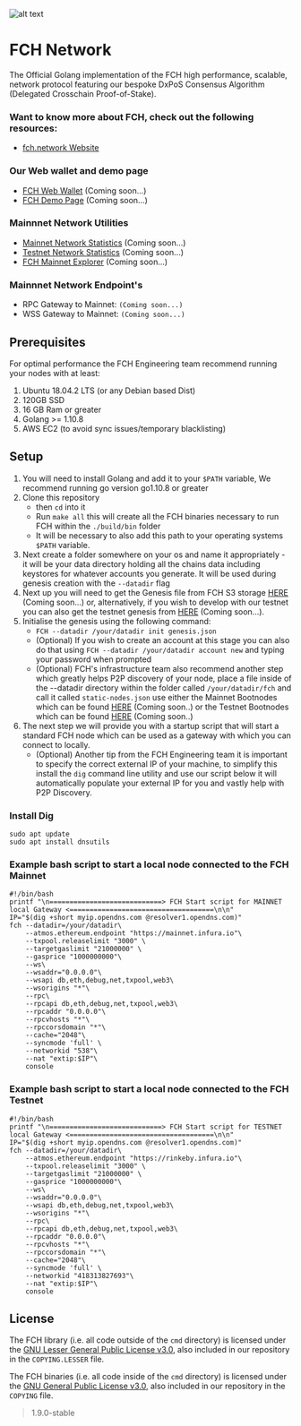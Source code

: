 ![alt text](https://fuchsia.network/wp-content/uploads/2019/10/FuchsiaSolidColor.svg "FCH") 

FCH Network
======
The Official Golang implementation of the FCH high performance, scalable, network protocol featuring our bespoke DxPoS Consensus Algorithm (Delegated Crosschain Proof-of-Stake).

### Want to know more about FCH, check out the following resources:
* [fch.network Website](https://fch.network)

### Our Web wallet and demo page
* [FCH Web Wallet](https://fch.network) (Coming soon...)
* [FCH Demo Page](https://fch.network) (Coming soon...)

### Mainnnet Network Utilities 
* [Mainnet Network Statistics](https://fch.network) (Coming soon...)
* [Testnet Network Statistics](https://fch.network) (Coming soon...)
* [FCH Mainnet Explorer](https://fch.network) (Coming soon...)

### Mainnnet Network Endpoint's
* RPC Gateway to Mainnet: ```(Coming soon...)```
* WSS Gateway to Mainnet: ```(Coming soon...)```


## Prerequisites
For optimal performance the FCH Engineering team recommend running your nodes with at least:
1. Ubuntu 18.04.2 LTS (or any Debian based Dist)
2. 120GB SSD
3. 16 GB Ram or greater
4. Golang >= 1.10.8
5. AWS EC2 (to avoid sync issues/temporary blacklisting)


## Setup
1. You will need to install Golang and add it to your ```$PATH``` variable, We recommend running go version go1.10.8 or greater
2. Clone this repository
    * then ```cd``` into it
    * Run ```make all``` this will create all the FCH binaries necessary to run FCH within the ```./build/bin``` folder
    * It will be necessary to also add this path to your operating systems ```$PATH``` variable.
3. Next create a folder somewhere on your os and name it appropriately - it will be your data directory holding all the chains data including keystores for whatever accounts you generate. It will be used during genesis creation with the ```--datadir``` flag
4. Next up you will need to get the Genesis file from FCH S3 storage [HERE](https://fch.network) (Coming soon...) or, alternatively, if you wish to develop with our testnet you can also get the testnet genesis from [HERE](https://fch.network) (Coming soon...).
5. Initialise the genesis using the following command: 
    * ```FCH --datadir /your/datadir init genesis.json```
    * (Optional) If you wish to create an account at this stage you can also do that using ```FCH --datadir /your/datadir account new```  and typing your password when prompted
    * (Optional) FCH's infrastructure team also recommend another step which greatly helps P2P discovery of your node, place a file inside of the --datadir directory within the folder called ```/your/datadir/fch``` and call it called ```static-nodes.json``` use either the Mainnet Bootnodes which can be found [HERE](https://fch.network) (Coming soon..) or the Testnet Bootnodes which can be found [HERE](https://fch.network) (Coming soon..) 
6. The next step we will provide you with a startup script that will start a standard FCH node which can be used as a gateway with which you can connect to locally.
    * (Optional) Another tip from the FCH Engineering team it is important to specify the correct external IP of your machine, to simplify this install the ```dig``` command line utility and use our script below it will automatically populate your external IP for you and vastly help with P2P Discovery.

### Install Dig
```
sudo apt update
sudo apt install dnsutils
```

### Example bash script to start a local node connected to the FCH Mainnet
```
#!/bin/bash
printf "\n============================> FCH Start script for MAINNET local Gateway <====================================\n\n" 
IP="$(dig +short myip.opendns.com @resolver1.opendns.com)" 
fch --datadir=/your/datadir\
    --atmos.ethereum.endpoint "https://mainnet.infura.io"\
    --txpool.releaselimit "3000" \
    --targetgaslimit "21000000" \
    --gasprice "1000000000"\
    --ws\
    --wsaddr="0.0.0.0"\
    --wsapi db,eth,debug,net,txpool,web3\
    --wsorigins "*"\
    --rpc\
    --rpcapi db,eth,debug,net,txpool,web3\
    --rpcaddr "0.0.0.0"\
    --rpcvhosts "*"\
    --rpccorsdomain "*"\
    --cache="2048"\
    --syncmode 'full' \
    --networkid "538"\
    --nat "extip:$IP"\
    console
```

### Example bash script to start a local node connected to the FCH Testnet
```
#!/bin/bash
printf "\n============================> FCH Start script for TESTNET local Gateway <====================================\n\n" 
IP="$(dig +short myip.opendns.com @resolver1.opendns.com)" 
fch --datadir=/your/datadir\
    --atmos.ethereum.endpoint "https://rinkeby.infura.io"\
    --txpool.releaselimit "3000" \
    --targetgaslimit "21000000" \
    --gasprice "1000000000"\
    --ws\
    --wsaddr="0.0.0.0"\
    --wsapi db,eth,debug,net,txpool,web3\
    --wsorigins "*"\
    --rpc\
    --rpcapi db,eth,debug,net,txpool,web3\
    --rpcaddr "0.0.0.0"\
    --rpcvhosts "*"\
    --rpccorsdomain "*"\
    --cache="2048"\
    --syncmode 'full' \
    --networkid "418313827693"\
    --nat "extip:$IP"\
    console
  ```

## License

The FCH library (i.e. all code outside of the `cmd` directory) is licensed under the
[GNU Lesser General Public License v3.0](https://www.gnu.org/licenses/lgpl-3.0.en.html), also
included in our repository in the `COPYING.LESSER` file.

The FCH binaries (i.e. all code inside of the `cmd` directory) is licensed under the
[GNU General Public License v3.0](https://www.gnu.org/licenses/gpl-3.0.en.html), also included
in our repository in the `COPYING` file.
> 1.9.0-stable